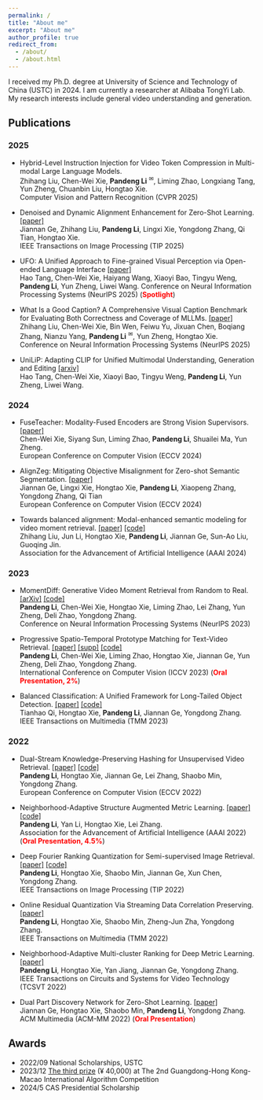 ```yaml
---
permalink: /
title: "About me"
excerpt: "About me"
author_profile: true
redirect_from: 
  - /about/
  - /about.html
---
```



I received my Ph.D. degree at University of Science and Technology of China (USTC) in 2024.
I am currently a researcher at Alibaba TongYi Lab.
My research interests include general video understanding and generation.


## Publications

### 2025

* Hybrid-Level Instruction Injection for Video Token Compression in Multi-modal Large Language Models.    
Zhihang Liu, Chen-Wei Xie, <strong>Pandeng Li</strong> <sup>✉</sup>, Liming Zhao, Longxiang Tang, Yun Zheng, Chuanbin Liu, Hongtao Xie.   
Computer Vision and Pattern Recognition (CVPR 2025)

* Denoised and Dynamic Alignment Enhancement for Zero-Shot Learning. [[paper]](https://pubmed.ncbi.nlm.nih.gov/40031700/)   
Jiannan Ge, Zhihang Liu, <strong>Pandeng Li</strong>, Lingxi Xie, Yongdong Zhang, Qi Tian, Hongtao Xie.    
IEEE Transactions on Image Processing (TIP 2025)

* UFO: A Unified Approach to Fine-grained Visual Perception via Open-ended Language Interface [[paper]](https://arxiv.org/html/2503.01342v2)     
Hao Tang, Chen-Wei Xie, Haiyang Wang, Xiaoyi Bao, Tingyu Weng, <strong>Pandeng Li</strong>, Yun Zheng, Liwei Wang.
Conference on Neural Information Processing Systems (NeurIPS 2025)   (<span style="color: red">**Spotlight**</span>)

* What Is a Good Caption? A Comprehensive Visual Caption Benchmark for Evaluating Both Correctness and Coverage of MLLMs.  [[paper]](https://arxiv.org/abs/2502.14914)     
Zhihang Liu, Chen-Wei Xie, Bin Wen, Feiwu Yu, Jixuan Chen, Boqiang Zhang, Nianzu Yang, <strong>Pandeng Li</strong> <sup>✉</sup>, Yun Zheng, Hongtao Xie.
Conference on Neural Information Processing Systems (NeurIPS 2025)  

* UniLiP: Adapting CLIP for Unified Multimodal Understanding, Generation and Editing  [[arxiv]](https://arxiv.org/abs/2507.23278)     
Hao Tang, Chen-Wei Xie, Xiaoyi Bao, Tingyu Weng, <strong>Pandeng Li</strong>, Yun Zheng, Liwei Wang.

### 2024

* FuseTeacher: Modality-Fused Encoders are Strong Vision Supervisors. [[paper]](https://link.springer.com/chapter/10.1007/978-3-031-73195-2_17)    
Chen-Wei Xie, Siyang Sun, Liming Zhao, <strong>Pandeng Li</strong>,  Shuailei Ma, Yun Zheng.   
European Conference on Computer Vision (ECCV 2024) 

* AlignZeg: Mitigating Objective Misalignment for Zero-shot Semantic Segmentation. [[paper]](https://link.springer.com/chapter/10.1007/978-3-031-72775-7_9)    
Jiannan Ge, Lingxi Xie, Hongtao Xie, <strong>Pandeng Li</strong>,  Xiaopeng Zhang, Yongdong Zhang, Qi Tian   
European Conference on Computer Vision (ECCV 2024) 

* Towards balanced alignment: Modal-enhanced semantic modeling for video moment retrieval. [[paper]](https://arxiv.org/abs/2312.12155) [[code]](https://github.com/lntzm/MESM)    
Zhihang Liu, Jun Li, Hongtao Xie, <strong>Pandeng Li</strong>, Jiannan Ge, Sun-Ao Liu, Guoqing Jin.   
Association for the Advancement of Artificial Intelligence (AAAI 2024) 


### 2023
* MomentDiff: Generative Video Moment Retrieval from Random to Real. [[arXiv]](https://arxiv.org/pdf/2307.02869) [[code]](https://github.com/IMCCretrieval/MomentDiff)  
<strong>Pandeng Li</strong>, Chen-Wei Xie, Hongtao Xie, Liming Zhao, Lei Zhang, Yun Zheng, Deli Zhao, Yongdong Zhang.  
Conference on Neural Information Processing Systems (NeurIPS 2023)  

* Progressive Spatio-Temporal Prototype Matching for Text-Video Retrieval. [[paper]](https://openaccess.thecvf.com/content/ICCV2023/papers/Li_Progressive_Spatio-Temporal_Prototype_Matching_for_Text-Video_Retrieval_ICCV_2023_paper.pdf) [[supp]](https://drive.google.com/file/d/1Tzah5iVFvHizZKf4rHcadpiWjt7TYewa/view?usp=drive_link) [[code]](https://github.com/IMCCretrieval/ProST)  
<strong>Pandeng Li</strong>, Chen-Wei Xie, Liming Zhao, Hongtao Xie, Jiannan Ge, Yun Zheng, Deli Zhao, Yongdong Zhang.  
International Conference on Computer Vision (ICCV 2023)  (<span style="color: red">**Oral Presentation, 2%**</span>)

* Balanced Classification: A Unified Framework for Long-Tailed Object Detection. [[paper]](https://arxiv.org/abs/2308.02213) [[code]](https://github.com/Tianhao-Qi/BACL)   
Tianhao Qi, Hongtao Xie, <strong>Pandeng Li</strong>, Jiannan Ge, Yongdong Zhang.   
IEEE Transactions on Multimedia (TMM 2023) 

### 2022
* Dual-Stream Knowledge-Preserving Hashing for Unsupervised Video Retrieval. [[paper]](https://www.ecva.net/papers/eccv_2022/papers_ECCV/papers/136740175.pdf) [[code]](https://github.com/IMCCretrieval/DKPH)   
<strong>Pandeng Li</strong>, Hongtao Xie, Jiannan Ge, Lei Zhang, Shaobo Min, Yongdong Zhang.   
European Conference on Computer Vision (ECCV 2022) 

* Neighborhood-Adaptive Structure Augmented Metric Learning. [[paper]](https://ojs.aaai.org/index.php/AAAI/article/view/20025/19784) [[code]](https://github.com/IMCCretrieval/NASA)  
<strong>Pandeng Li</strong>, Yan Li, Hongtao Xie, Lei Zhang.  
Association for the Advancement of Artificial Intelligence (AAAI 2022)  (<span style="color: red">**Oral Presentation, 4.5%**</span>)

* Deep Fourier Ranking Quantization for Semi-supervised Image Retrieval. [[paper]](https://ieeexplore.ieee.org/document/9881974/) [[code]](https://github.com/IMCCretrieval/DFRQ)   
<strong>Pandeng Li</strong>, Hongtao Xie, Shaobo Min, Jiannan Ge, Xun Chen, Yongdong Zhang.   
IEEE Transactions on Image Processing (TIP 2022)

* Online Residual Quantization Via Streaming Data Correlation Preserving. [[paper]](https://ieeexplore.ieee.org/document/9364714)  
<strong>Pandeng Li</strong>, Hongtao Xie, Shaobo Min, Zheng-Jun Zha, Yongdong Zhang.  
IEEE Transactions on Multimedia (TMM 2022)

* Neighborhood-Adaptive Multi-cluster Ranking for Deep Metric Learning. [[paper]](https://ieeexplore.ieee.org/document/9915612)    
<strong>Pandeng Li</strong>, Hongtao Xie, Yan Jiang, Jiannan Ge, Yongdong Zhang.   
IEEE Transactions on Circuits and Systems for Video Technology (TCSVT 2022)

* Dual Part Discovery Network for Zero-Shot Learning. [[paper]](https://dl.acm.org/doi/abs/10.1145/3503161.3547889)  
Jiannan Ge, Hongtao Xie, Shaobo Min, <strong>Pandeng Li</strong>, Yongdong Zhang.  
ACM Multimedia (ACM-MM 2022) 
(<span style="color: red">**Oral Presentation**</span>)

## Awards

* 2022/09 National Scholarships, USTC
* 2023/12 [The third prize](http://123.138.24.155:30080/org/pazhoulab/competition/area/64a77bed0890cb0bf38b0dfa/content/7) (¥ 40,000) at The 2nd Guangdong-Hong Kong-Macao International Algorithm Competition
* 2024/5 CAS Presidential Scholarship
  
